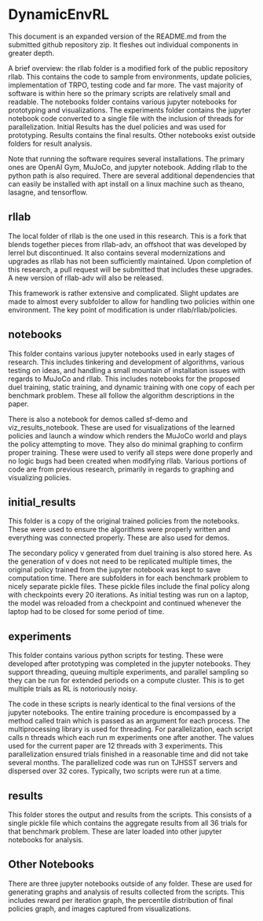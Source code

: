 # DynamicEnvRL
This document is an expanded version of the README.md from the submitted github repository zip. It fleshes out individual components in greater depth.<br/>

A brief overview: the rllab folder is a modified fork of the public repository rllab. This contains the code to sample from environments, update policies, implementation of TRPO, testing code and far more. The vast majority of software is within here so the primary scripts are relatively small and readable. The notebooks folder contains various jupyter notebooks for prototyping and visualizations. The experiments folder contains the jupyter notebook code converted to a single file with the inclusion of threads for parallelization. Initial Results has the duel policies and was used for prototyping. Results contains the final results. Other notebooks exist outside folders for result analysis.<br/>

Note that running the software requires several installations. The primary ones are OpenAI Gym, MuJoCo, and jupyter notebook. Adding rllab to the python path is also required. There are several additional dependencies that can easily be installed with apt install on a linux machine such as theano, lasagne, and tensorflow.

## rllab
The local folder of rllab is the one used in this research. This is a fork that blends together pieces from rllab-adv, an offshoot that was developed by lerrel but discontinued. It also contains several modernizations and upgrades as rllab has not been sufficiently maintained. Upon completion of this research, a pull request will be submitted that includes these upgrades. A new version of rllab-adv will also be released. <br/>

This framework is rather extensive and complicated. Slight updates are made to almost every subfolder to allow for handling two policies within one environment. The key point of modification is under rllab/rllab/policies.

## notebooks
This folder contains various jupyter notebooks used in early stages of research. This includes tinkering and development of algorithms, various testing on ideas, and handling a small mountain of installation issues with regards to MuJoCo and rllab. This includes notebooks for the proposed duel training, static training, and dynamic training with one copy of each per benchmark problem. These all follow the algorithm descriptions in the paper.<br/>

There is also a notebook for demos called sf-demo and viz_results_notebook. These are used for visualizations of the learned policies and launch a window which renders the MuJoCo world and plays the policy attempting to move. They also do minimal graphing to confirm proper training. These were used to verify all steps were done properly and no logic bugs had been created when modifying rllab.
Various portions of code are from previous research, primarily in regards to graphing and visualizing policies.

## initial_results
This folder is a copy of the original trained policies from the notebooks. These were used to ensure the algorithms were properly written and everything was connected properly. These are also used for demos. <br/>

The secondary policy v generated from duel training is also stored here. As the generation of v does not need to be replicated multiple times, the original policy trained from the jupyter notebook was kept to save computation time. There are subfolders in for each benchmark problem to nicely separate pickle files. These pickle files include the final policy along with checkpoints every 20 iterations. As initial testing was run on a laptop, the model was reloaded from a checkpoint and continued whenever the laptop had to be closed for some period of time. 

## experiments
This folder contains various python scripts for testing. These were developed after prototyping was completed in the jupyter notebooks. They support threading, queuing multiple experiments, and parallel sampling so they can be run for extended periods on a compute cluster. This is to get multiple trials as RL is notoriously noisy.<br/>

The code in these scripts is nearly identical to the final versions of the jupyter notebooks. The entire training procedure is encompassed by a method called train which is passed as an argument for each process. The multiprocessing library is used for threading.
For parallelization, each script calls n threads which each run m experiments one after another. The values used for the current paper are 12 threads with 3 experiments. This parallelization ensured trials finished in a reasonable time and did not take several months. The parallelized code was run on TJHSST servers and dispersed over 32 cores. Typically, two scripts were run at a time.

## results
This folder stores the output and results from the scripts. This consists of a single pickle file which contains the aggregate results from all 36 trials for that benchmark problem. These are later loaded into other jupyter notebooks for analysis.

## Other Notebooks
There are three jupyter notebooks outside of any folder. These are used for generating graphs and analysis of results collected from the scripts. This includes reward per iteration graph, the percentile distribution of final policies graph, and images captured from visualizations.

